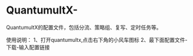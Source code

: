 # QuantumultX-
QuantumultX的配置文件，包括分流、策略组、复写、定时任务等。	

使用说明：
1、打开quantumultx,点击右下角的小风车图标
2、最下面配置文件-下载-输入配置链接

